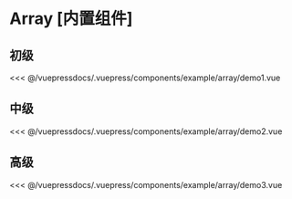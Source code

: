 
# Array [内置组件]

## 初级

<demo-block>
<example-array-demo1 slot="source"/>
<<< @/vuepressdocs/.vuepress/components/example/array/demo1.vue
</demo-block>


## 中级

<demo-block>
<example-array-demo2 slot="source"/>
<<< @/vuepressdocs/.vuepress/components/example/array/demo2.vue
</demo-block>


## 高级

<demo-block>
<example-array-demo3 slot="source"/>
<<< @/vuepressdocs/.vuepress/components/example/array/demo3.vue
</demo-block>

 
